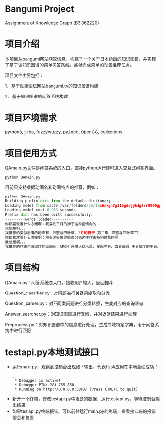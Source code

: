 # Bangumi Project

Assignment of Knowledge Graph (B3I062220)

# 项目介绍

本项目从bangumi网站获取信息，构建了一个关于日本动画的知识图谱，并实现了基于该知识图谱的简单问答系统，能够完成简单的动画推荐任务。

项目文件主要包括：

1、基于动画论坛网站bangumi.tv的知识图谱构建

2、基于知识图谱的问答系统构建

# 项目环境需求

python3, jieba, fuzzywuzzy, py2neo, OpenCC, collections

# 项目使用方式

QAmain.py文件是问答系统的入口，直接python运行即可进入交互式问答界面。

```python QAmain.py```

目前只支持根据动画名和动画特点的推荐，例如：

```python
python QAmain.py
Building prefix dict from the default dictionary ...
Loading model from cache /var/folders/25/18x6nkyn7g115gdsjybdg3rr0000gp/T/jieba.cache
Loading model cost 0.988 seconds.
Prefix dict has been built successfully.
---------words loaded----------
你都喜欢看什么冻鳗啊：我喜欢三月的狮子这种剧情向的
我想想啊。。。
我推荐的类似剧情的动画有：蜂蜜与四叶草、3月的狮子 第二季、蜂蜜与四叶草II
你都喜欢看什么冻鳗啊：那有没有像灵能百分百这样作画特别炫酷的呢
我想想啊。。。
我推荐的作画也很爆炸的动画有：AMON 恶魔人默示录、星际牛仔、血界战线 王者餐厅的王者、老人Z、巴哈姆特之怒 GENESIS、Daicon4 开幕动画、东京喰种 JACK
```

# 项目结构

QAmain.py：问答系统总入口，接收用户输入，返回推荐

Question_classifier.py：对问题进行关键词提取和分类

Question_parser.py：对不同类问题进行分类转换，生成对应的查询语句

Answer_searcher.py：对知识图谱进行查询，并对返回结果进行处理

Preprocess.py：对知识图谱中的信息进行处理，生成领域特定字典，用于问答系统中进行匹配

# testapi.py本地测试接口
* 运行main.py，观察到控制台出现如下输出，代表flask应用在本地启动成功：
  ```
  ...
   * Debugger is active!
   * Debugger PIN: 283-755-850
   * Running on http://0.0.0.0:5000/ (Press CTRL+C to quit)
  ```
* 新开一个终端，修改testapi.py中发送的数据，运行testapi.py，等待控制台输出结果
* 如果testapi.py终端报错，可以前往运行main.py的终端，查看接口端的报错信息和位置

